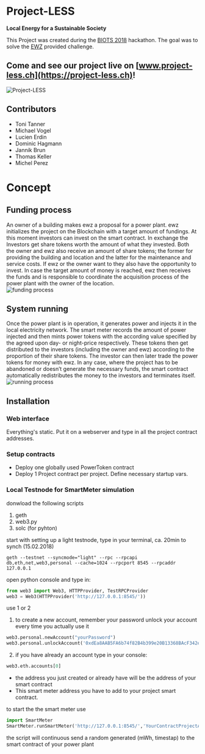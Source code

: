 # Project-LESS
**Local Energy for a Sustainable Society**

This Project was created during the [BIOTS 2018](https://biots.org) hackathon. The goal was to solve the [EWZ](https://ewz.ch) provided challenge.  
## Come and see our project live on [www.project-less.ch](https://project-less.ch)!
![Project-LESS](https://i.imgur.com/jBkTNv6.gifv "Web interface")

## Contributors
* Toni Tanner
* Michael Vogel
* Lucien Erdin
* Dominic Hagmann
* Jannik Brun
* Thomas Keller
* Michel Perez

# Concept  
## Funding process  
An owner of a building makes ewz a proposal for a power plant. ewz initializes the project on the Blockchain with a target amount of fundings. At this moment investors can invest on the smart contract. In exchange the Investors get share tokens worth the amount of what they invested. Both the owner and ewz also receive an amount of share tokens; the former for providing the building and location and the latter for the maintenance and service costs. If ewz or the owner want to they also have the opportunity to invest.
In case the target amount of money is reached, ewz then receives the funds and is responsible to coordinate the acquisition process of the power plant with the owner of the location.  
![funding process](https://github.com/tttttx2/Project-LESS/blob/master/founding.jpg "funding process")  

## System running  
Once the power plant is in operation, it generates power and injects it in the local electricity network. The smart meter records the amount of power injected and then mints power tokens with the according value specified by the agreed upon day- or night-price respectively.
These tokens then get distributed to the investors (including the owner and ewz) according to the proportion of their share tokens. The investor can then later trade the power tokens for money with ewz.
In any case, where the project has to be abandoned or doesn’t generate the necessary funds, the smart contract automatically redistributes the money to the investors and terminates itself.  
![running process](https://github.com/tttttx2/Project-LESS/blob/master/running.jpg "running process")  


## Installation
### Web interface
Everything's static. Put it on a webserver and type in all the project contract addresses.

### Setup contracts
* Deploy one globally used PowerToken contract
* Deploy 1 Project contract per project. Define necessary startup vars.

### Local Testnode for SmartMeter simulation
donwload the following scripts
1. geth
2. web3.py
3. solc (for pyhton)

start with setting up a light testnode, type in your terminal, ca. 20min to synch (15.02.2018)
```
geth --testnet --syncmode="light" --rpc --rpcapi db,eth,net,web3,personal --cache=1024 --rpcport 8545 --rpcaddr 127.0.0.1
```

open python console and type in:
```python
from web3 import Web3, HTTPProvider, TestRPCProvider
web3 = Web3(HTTPProvider('http://127.0.0.1:8545/'))

```
use 1 or 2

1. to create a new account, remember your password
unlock your account every time you actually use it
```python
web3.personal.newAccount("yourPassword")
web3.personal.unlockAccount('0xdEa8AAB5FA6b74f82B4b399e20B13368BAcF342e', "yourPassphrase")
```

2. if you have already an account type in your console:
```python
web3.eth.accounts[0]
```
* the address you just created or already have will be the address of your smart contract
* This smart meter address you have to add to your project smart contract.

to start the the smart meter use 
```python
import SmartMeter
SmartMeter.runSmartMeter('http://127.0.0.1:8545/','YourContractProjectAddress',  passphrase='yourPassphrase')
```
the script will continuous send a random generated (mWh, timestap) to the smart contract of your power plant  
